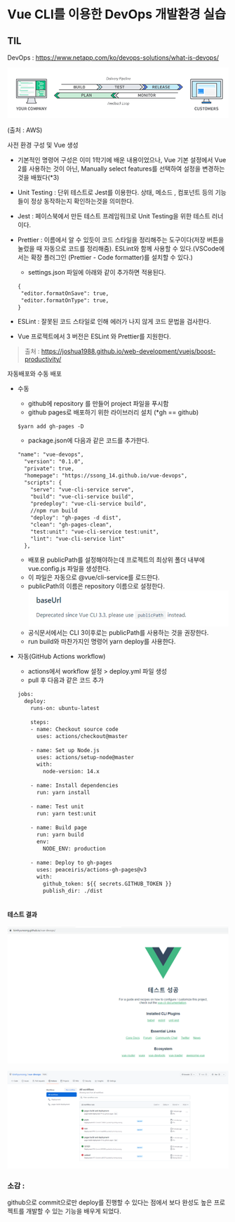 # Vue CLI를 이용한 DevOps 개발환경 실습

## TIL

DevOps : https://www.netapp.com/ko/devops-solutions/what-is-devops/

![image-20211228101553493](README.assets/image-20211228101553493.png)

(출처 : AWS)







사전 환경 구성 및 Vue 생성

- 기본적인 명령어 구성은 이미 1학기에 배운 내용이었으나, Vue 기본 설정에서 Vue 2를 사용하는 것이 아닌, Manually select features를 선택하여 설정을 변경하는 것을 배웠다(*3)

- Unit Testing :  단위 테스트로 Jest를 이용한다. 상태, 메소드 , 컴포넌트 등의 기능들이 정상 동작하는지 확인하는것을 의미한다.

- Jest : 페이스북에서 만든 테스트 프레임워크로 Unit Testing을 위한 테스트 러너이다.

- Prettier : 이름에서 알 수 있듯이 코드 스타일을 정리해주는 도구이다(저장 버튼을 눌렀을 때 자동으로 코드를 정리해줌). ESLint와 함께 사용할 수 있다.(VSCode에서는 확장 플러그인 (Prettier - Code formatter)를 설치할 수 있다.)

  - settings.json 파일에 아래와 같이 추가하면 적용된다.

  ```
  {
   "editor.formatOnSave": true,
   "editor.formatOnType": true,
  }
  ```

  

- ESLint : 잘못된 코드 스타일로 인해 에러가 나지 않게 코드 문법을 검사한다.

- Vue 프로젝트에서 3 버전은 ESLint 와 Prettier를 지원한다.

> 출처 : https://joshua1988.github.io/web-development/vuejs/boost-productivity/





자동배포와 수동 배포

- 수동 

  - github에 repository 를 만들어 project 파일을 푸시함
  - github pages로 배포하기 위한 라이브러리 설치 (*gh == github)

  ```
  $yarn add gh-pages -D
  ```

  - package.json에 다음과 같은 코드를 추가한다.

  ```
  "name": "vue-devops",
    "version": "0.1.0",
    "private": true,
    "homepage": "https://ssong_14.github.io/vue-devops",
    "scripts": {
      "serve": "vue-cli-service serve",
      "build": "vue-cli-service build",
      "predeploy": "vue-cli-service build",
      //npm run build
      "deploy": "gh-pages -d dist",
      "clean": "gh-pages-clean",
      "test:unit": "vue-cli-service test:unit",
      "lint": "vue-cli-service lint"
    },
  ```

  - 배포용 publicPath를 설정해야하는데 프로젝트의 최상위 폴더 내부에 vue.config.js 파일을 생성한다.
  - 이 파일은 자동으로 @vue/cli-service를 로드한다.
  - publicPath의 이름은 repository 이름으로 설정한다.![image-20211221110431284](README.assets/image-20211221110431284.png)
  - 공식문서에서는 CLI 3이후로는 publicPath를 사용하는 것을 권장한다.
  - run build와 마찬가지인 명령어 yarn deploy를 사용한다.

- 자동(GitHub Actions workflow)

  - actions에서 workflow 설정 > deploy.yml 파일 생성
  - pull 후 다음과 같은 코드 추가

  ```
  jobs:
    deploy:
      runs-on: ubuntu-latest
  
      steps:
      - name: Checkout source code
        uses: actions/checkout@master
  
      - name: Set up Node.js
        uses: actions/setup-node@master
        with:
          node-version: 14.x
  
      - name: Install dependencies
        run: yarn install
        
      - name: Test unit
        run: yarn test:unit
  
      - name: Build page
        run: yarn build
        env:
          NODE_ENV: production
  
      - name: Deploy to gh-pages
        uses: peaceiris/actions-gh-pages@v3
        with:
          github_token: ${{ secrets.GITHUB_TOKEN }}
          publish_dir: ./dist
  
  
  ```










#### 테스트 결과

![vue-site](vue-site.png)









![vue-workflow](vue-workflow.png)





### 소감 :

github으로 commit으로만 deploy를 진행할 수 있다는 점에서 보다 완성도 높은 프로젝트를 개발할 수 있는 기능을 배우게 되었다.



